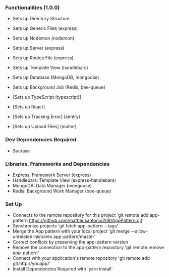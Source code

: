 ### Functionalities (1.0.0)
  - Sets up Directory Structure
  - Sets up Generic Files (express)
  - Sets up Nodemon (nodemon)
  - Sets up Server (express)
  - Sets up Routes File (express)
  - Sets up Template View (handlebars)
  - Sets up Database (MongoDB, mongoose)
  - Sets up Background Job (Redis, bee-queue)

  - [Sets up TypeScript (typescript)]
  - [Sets up React]
  - [Sets up Tracking Error] (sentry)
  - [Sets up Upload Files] (multer)

### Dev Dependencies Required
  - Sucrase

### Libraries, Frameworks and Dependencies
  - Express: Framework Server (express)
  - Handlebars: Template View (express-handlebars)
  - MongoDB: Data Manager (mongoose)
  - Redis: Background Work Manager (bee-queue)

### Set Up
  - Connects to the remote repository for this project 'git remote add app-pattern https://github.com/matheusantonio208/AppPattern.git'
  - Synchronize projects 'git fetch app-pattern --tags'
  - Merge the App pattern with your local project 'git merge --allow-unrelated-histories app-pattern/master'
  - Correct conflicts by preserving the app-pattern version
  - Remove the connection to the app-pattern repository 'git remote remove app-pattern'
  - Connect with your application's remote repository 'git remote add git:http://youapp/'
  - Install Dependencies Required with 'yarn install'
